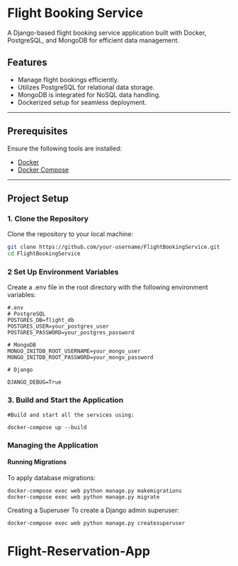 
# Flight Booking Service

A Django-based flight booking service application built with Docker, PostgreSQL, and MongoDB for efficient data management.

## Features

- Manage flight bookings efficiently.
- Utilizes PostgreSQL for relational data storage.
- MongoDB is integrated for NoSQL data handling.
- Dockerized setup for seamless deployment.

---

## Prerequisites

Ensure the following tools are installed:

- [Docker](https://docs.docker.com/get-docker/)
- [Docker Compose](https://docs.docker.com/compose/install/)

---

## Project Setup

### 1. Clone the Repository
Clone the repository to your local machine:
```bash
git clone https://github.com/your-username/FlightBookingService.git
cd FlightBookingService
```
### 2 Set Up Environment Variables
Create a .env file in the root directory with the following environment variables:
```
#.env
# PostgreSQL
POSTGRES_DB=flight_db
POSTGRES_USER=your_postgres_user
POSTGRES_PASSWORD=your_postgres_password

# MongoDB
MONGO_INITDB_ROOT_USERNAME=your_mongo_user
MONGO_INITDB_ROOT_PASSWORD=your_mongo_password

# Django

DJANGO_DEBUG=True
```

### 3. Build and Start the Application
```
#Build and start all the services using:

docker-compose up --build
```

### Managing the Application
#### Running Migrations
To apply database migrations:
```
docker-compose exec web python manage.py makemigrations
docker-compose exec web python manage.py migrate
```

Creating a Superuser
To create a Django admin superuser:
```
docker-compose exec web python manage.py createsuperuser
```

# Flight-Reservation-App

